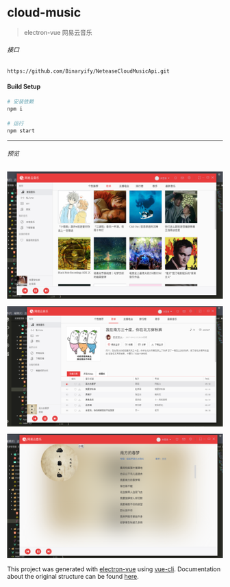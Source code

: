 # cloud-music

> electron-vue 网易云音乐

###### 接口
```
https://github.com/Binaryify/NeteaseCloudMusicApi.git
```

#### Build Setup

``` bash
# 安装依赖
npm i

# 运行
npm start

```

---

###### 预览
![Preview](./screenshot/1.jpg)

![Preview](./screenshot/2.jpg)

![Preview](./screenshot/4.jpg)

This project was generated with [electron-vue](https://github.com/SimulatedGREG/electron-vue) using [vue-cli](https://github.com/vuejs/vue-cli). Documentation about the original structure can be found [here](https://simulatedgreg.gitbooks.io/electron-vue/content/index.html).
